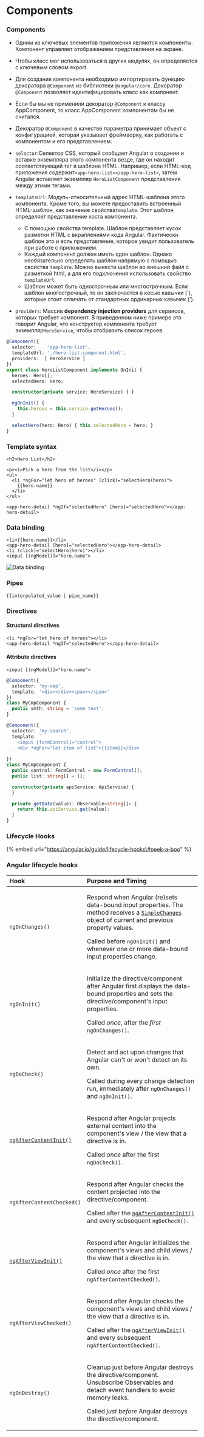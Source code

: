 # Components

### Components

* Одним из ключевых элементов приложения являются компоненты. Компонент управляет отображением представления на экране. 
* Чтобы класс мог использоваться в других модулях, он определяется с ключевым словом export.
* Для создания компонента необходимо импортировать функцию декоратора `@Component` из библиотеки `@angular/core`. Декоратор `@Component` позволяет идентифицировать класс как компонент.
* Если бы мы не применили декоратор `@Component` к классу AppComponent, то класс AppComponent компонентом бы не считался.
* Декоратор `@Component` в качестве параметра принимает объект с конфигурацией, которая указывает фреймворку, как работать с компонентом и его представлением.



* `selector`:Селектор CSS, который сообщает Angular о создании и вставке экземпляра этого компонента везде, где он находит соответствующий тег в шаблоне HTML. Например, если HTML-код приложения содержит`<app-hero-list></app-hero-list>`, затем Angular вставляет экземпляр `HeroListComponent` представления между этими тегами.
* `templateUrl`: Модуль-относительный адрес HTML-шаблона этого компонента. Кроме того, вы можете предоставить встроенный HTML-шаблон, как значение свойства`template`. Этот шаблон определяет представление хоста компонента.
  * С помощью свойства template. Шаблон представляет кусок разметки HTML с вкраплениями кода Angular. Фактически шаблон это и есть представление, которое увидит пользователь при работе с приложением.
  * Каждый компонент должен иметь один шаблон. Однако необязательно определять шаблон напрямую с помощью свойства `template`. Можно вынести шаблон во внешний файл с разметкой html, а для его подключения использовать свойство `templateUrl`.
  * Шаблон может быть однострочным или многострочным. Если шаблон многострочный, то он заключается в косые кавычки \(\`\), которые стоит отличать от стандартных ординарных кавычек \('\).
* `providers`: Массив **dependency injection providers** для сервисов, которых требует компонент. В приведенном ниже примере это говорит Angular, что конструктор компонента требует экземпляр`HeroService`, чтобы отобразить список героев.

```typescript
@Component({
  selector:    'app-hero-list',
  templateUrl: './hero-list.component.html',
  providers:  [ HeroService ]
})
export class HeroListComponent implements OnInit {
  heroes: Hero[];
  selectedHero: Hero;

  constructor(private service: HeroService) { }

  ngOnInit() {
    this.heroes = this.service.getHeroes();
  }

  selectHero(hero: Hero) { this.selectedHero = hero; }
}
```

### Template syntax

```markup
<h2>Hero List</h2>

<p><i>Pick a hero from the list</i></p>
<ul>
  <li *ngFor="let hero of heroes" (click)="selectHero(hero)">
    {{hero.name}}
  </li>
</ul>

<app-hero-detail *ngIf="selectedHero" [hero]="selectedHero"></app-hero-detail>
```

### Data binding

```markup
<li>{{hero.name}}</li>
<app-hero-detail [hero]="selectedHero"></app-hero-detail>
<li (click)="selectHero(hero)"></li>
<input [(ngModel)]="hero.name">
```

![Data binding](../.gitbook/assets/image%20%2839%29.png)

### Pipes

```markup
{{interpolated_value | pipe_name}}
```

### Directives

#### **Structural directives**

```markup
<li *ngFor="let hero of heroes"></li>
<app-hero-detail *ngIf="selectedHero"></app-hero-detail>
```

#### **Attribute directives**

```markup
<input [(ngModel)]="hero.name">
```

```typescript
@Component({
  selector: 'my-cmp',
  template: '<div></div><span></span>'
})
class MyCmpComponent {
  public smth: string = 'some text';
}
```

```typescript
@Component({
  selector: 'my-search',
  template: `
    <input [formControl]="control">
    <div *ngFor="let item of list">{{item}}</div>
  `
})
class MyCmpComponent {
  public control: FormControl = new FormControl();
  public list: string[] = [];

  constructor(private apiService: ApiService) {
  }

  private getData(value): Observable<string[]> {
    return this.apiService.get(value);
  }
}
```

### Lifecycle Hooks

{% embed url="https://angular.io/guide/lifecycle-hooks\#peek-a-boo" %}



### Angular lifecycle hooks <a id="other-angular-lifecycle-hooks"></a>

<table>
  <thead>
    <tr>
      <th style="text-align:left">Hook</th>
      <th style="text-align:left">Purpose and Timing</th>
    </tr>
  </thead>
  <tbody>
    <tr>
      <td style="text-align:left"><code>ngOnChanges()</code>
      </td>
      <td style="text-align:left">
        <p>Respond when Angular (re)sets data-bound input properties. The method
          receives a <a href="https://angular.io/api/core/SimpleChanges"><code>SimpleChanges</code></a> object
          of current and previous property values.</p>
        <p>Called before <code>ngOnInit()</code> and whenever one or more data-bound
          input properties change.</p>
      </td>
    </tr>
    <tr>
      <td style="text-align:left"><code>ngOnInit()</code>
      </td>
      <td style="text-align:left">
        <p>Initialize the directive/component after Angular first displays the data-bound
          properties and sets the directive/component&apos;s input properties.</p>
        <p>Called <em>once</em>, after the <em>first</em>  <code>ngOnChanges()</code>.</p>
      </td>
    </tr>
    <tr>
      <td style="text-align:left"><code>ngDoCheck()</code>
      </td>
      <td style="text-align:left">
        <p>Detect and act upon changes that Angular can&apos;t or won&apos;t detect
          on its own.</p>
        <p>Called during every change detection run, immediately after <code>ngOnChanges()</code> and <code>ngOnInit()</code>.</p>
      </td>
    </tr>
    <tr>
      <td style="text-align:left"><a href="https://angular.io/api/router/RouterLinkActive#ngAfterContentInit"><code>ngAfterContentInit()</code></a>
      </td>
      <td style="text-align:left">
        <p>Respond after Angular projects external content into the component&apos;s
          view / the view that a directive is in.</p>
        <p>Called <em>once</em> after the first <code>ngDoCheck()</code>.</p>
      </td>
    </tr>
    <tr>
      <td style="text-align:left"><code>ngAfterContentChecked()</code>
      </td>
      <td style="text-align:left">
        <p>Respond after Angular checks the content projected into the directive/component.</p>
        <p>Called after the <a href="https://angular.io/api/router/RouterLinkActive#ngAfterContentInit"><code>ngAfterContentInit()</code></a> and
          every subsequent <code>ngDoCheck()</code>.</p>
      </td>
    </tr>
    <tr>
      <td style="text-align:left"><a href="https://angular.io/api/forms/NgForm#ngAfterViewInit"><code>ngAfterViewInit()</code></a>
      </td>
      <td style="text-align:left">
        <p>Respond after Angular initializes the component&apos;s views and child
          views / the view that a directive is in.</p>
        <p>Called <em>once</em> after the first <code>ngAfterContentChecked()</code>.</p>
      </td>
    </tr>
    <tr>
      <td style="text-align:left"><code>ngAfterViewChecked()</code>
      </td>
      <td style="text-align:left">
        <p>Respond after Angular checks the component&apos;s views and child views
          / the view that a directive is in.</p>
        <p>Called after the <a href="https://angular.io/api/forms/NgForm#ngAfterViewInit"><code>ngAfterViewInit()</code></a> and
          every subsequent <code>ngAfterContentChecked()</code>.</p>
      </td>
    </tr>
    <tr>
      <td style="text-align:left"><code>ngOnDestroy()</code>
      </td>
      <td style="text-align:left">
        <p>Cleanup just before Angular destroys the directive/component. Unsubscribe
          Observables and detach event handlers to avoid memory leaks.</p>
        <p>Called <em>just before</em> Angular destroys the directive/component.</p>
      </td>
    </tr>
  </tbody>
</table>


